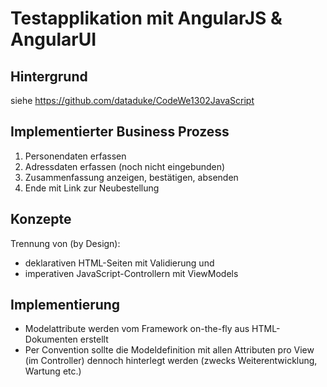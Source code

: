 # Testapplikation mit AngularJS & AngularUI

## Hintergrund

siehe https://github.com/dataduke/CodeWe1302JavaScript

## Implementierter Business Prozess

1. Personendaten erfassen
2. Adressdaten erfassen (noch nicht eingebunden)
3. Zusammenfassung anzeigen, bestätigen, absenden
4. Ende mit Link zur Neubestellung

## Konzepte

Trennung von (by Design):

* deklarativen HTML-Seiten mit Validierung und
* imperativen JavaScript-Controllern mit ViewModels

## Implementierung

* Modelattribute werden vom Framework on-the-fly aus HTML-Dokumenten erstellt
* Per Convention sollte die Modeldefinition mit allen Attributen pro View (im Controller) dennoch hinterlegt werden (zwecks Weiterentwicklung, Wartung etc.)
